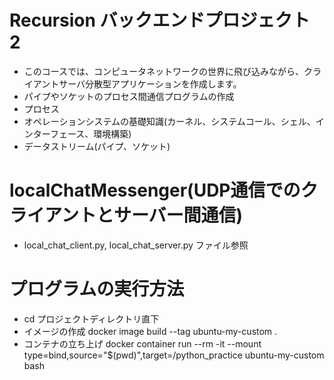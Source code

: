 # Recursion バックエンドプロジェクト 2

- このコースでは、コンピュータネットワークの世界に飛び込みながら、クライアントサーバ分散型アプリケーションを作成します。
- パイプやソケットのプロセス間通信プログラムの作成
- プロセス
- オペレーションシステムの基礎知識(カーネル、システムコール、シェル、インターフェース、環境構築)
- データストリーム(パイプ、ソケット)

# localChatMessenger(UDP通信でのクライアントとサーバー間通信)

- local_chat_client.py, local_chat_server.py ファイル参照

# プログラムの実行方法
- cd プロジェクトディレクトリ直下
- イメージの作成 docker image build --tag ubuntu-my-custom .
- コンテナの立ち上げ docker container run --rm -it --mount type=bind,source="$(pwd)",target=/python_practice ubuntu-my-custom bash
